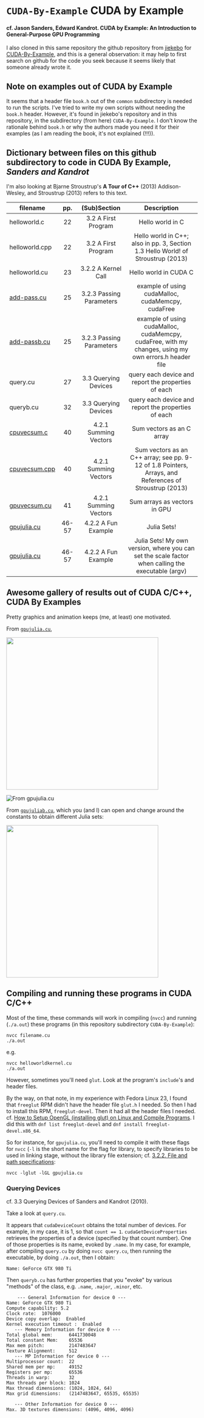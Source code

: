 # `CUDA-By-Example` CUDA by Example
#### cf. Jason Sanders, Edward Kandrot. **CUDA by Example: An Introduction to General-Purpose GPU Programming**

I also cloned in this same repository the github repository from [jiekebo](https://github.com/jiekebo) for [CUDA-By-Example](https://github.com/jiekebo/CUDA-By-Example), and this is a general observation: it may help to first search on github for the code you seek because it seems likely that someone already wrote it.

## Note on examples out of CUDA by Example

It seems that a header file `book.h` out of the `common` subdirectory is needed to run the scripts.  I've tried to write my own scripts without needing the `book.h` header.  However, it's found in jiekebo's repository and in this repository, in the subdirectory (from here) `CUDA-By-Example`.  I don't know the rationale behind `book.h` or why the authors made you need it for their examples (as I am reading the book, it's not explained (!!!)).

## Dictionary between files on this github subdirectory to code in **CUDA By Example**, *Sanders and Kandrot*

I'm also looking at Bjarne Stroustrup's **A Tour of C++** (2013) Addison-Wesley, and Stroustrup (2013) refers to this text.  

| filename       |   pp.  | (Sub)Section             | Description                  |
| -------------- | :----: | :--------------------:   | :--------------------------: |
| helloworld.c   | 22     | 3.2 A First Program      | Hello world in C             |
| helloworld.cpp | 22     | 3.2 A First Program      | Hello world in C++; also in pp. 3, Section 1.3 Hello World! of Stroustrup (2013) |
| helloworld.cu  | 23     | 3.2.2 A Kernel Call      | Hello world in CUDA C        |
| [add-pass.cu](https://github.com/ernestyalumni/CompPhys/blob/master/CUDA-By-Example/add-pass.cu) |  25  | 3.2.3 Passing Parameters | example of using cudaMalloc, cudaMemcpy, cudaFree |
| [add-passb.cu](https://github.com/ernestyalumni/CompPhys/blob/master/CUDA-By-Example/add-passb.cu) |  25  | 3.2.3 Passing Parameters | example of using cudaMalloc, cudaMemcpy, cudaFree, with my changes, using my own errors.h header file |
| query.cu       | 27     | 3.3 Querying Devices     | query each device and report the properties of each |
| queryb.cu      | 32     | 3.3 Querying Devices     | query each device and report the properties of each |
| [cpuvecsum.c](https://github.com/ernestyalumni/CompPhys/blob/master/CUDA-By-Example/cpuvecsum.c) |  40  | 4.2.1 Summing Vectors    | Sum vectors as an C array    |
| [cpuvecsum.cpp](https://github.com/ernestyalumni/CompPhys/blob/master/CUDA-By-Example/cpuvecsum.cpp) |  40  | 4.2.1 Summing Vectors    | Sum vectors as an C++ array; see pp. 9-12 of 1.8 Pointers, Arrays, and References of Stroustrup (2013)     |
| [gpuvecsum.cu](https://github.com/ernestyalumni/CompPhys/blob/master/CUDA-By-Example/gpuvecsum.cu) | 41 | 4.2.1 Summing Vectors    | Sum arrays as vectors in GPU |
| [gpujulia.cu](https://github.com/ernestyalumni/CompPhys/blob/master/CUDA-By-Example/gpujulia.cu) | 46-57 | 4.2.2 A Fun Example    | Julia Sets! |
| [gpujulia.cu](https://github.com/ernestyalumni/CompPhys/blob/master/CUDA-By-Example/gpujulia.cu) | 46-57 | 4.2.2 A Fun Example    | Julia Sets! My own version, where you can set the scale factor when calling the executable (argv) |

## Awesome gallery of results out of CUDA C/C++, CUDA By Examples

Pretty graphics and animation keeps (me, at least) one motivated.

From [`gpujulia.cu`](https://github.com/ernestyalumni/CompPhys/blob/master/CUDA-By-Example/gpujulia.cu),

<img src=https://github.com/ernestyalumni/CompPhys/blob/master/CUDA-By-Example/imgs/gpujuliaScreenshot%20from%202016-06-09%2001-02-14.png width=400 height=400 />

![From `gpujulia.cu`](https://github.com/ernestyalumni/CompPhys/blob/master/CUDA-By-Example/imgs/gpujuliaScreenshot%20from%202016-06-09%2001-02-14.png "From gpujulia.cu")

From [`gpujuliab.cu`](https://github.com/ernestyalumni/CompPhys/blob/master/CUDA-By-Example/gpujuliab.cu), which you (and I) can open and change around the constants to obtain different Julia sets:

<img src=https://github.com/ernestyalumni/CompPhys/blob/master/CUDA-By-Example/imgs/gpujuliabScreenshot%20from%202016-06-09%2003-06-37.png width=400 height=400 />


## Compiling and running these programs in CUDA C/C++

Most of the time, these commands will work in compiling (`nvcc`) and running (`./a.out`) these programs (in this repository subdirectory `CUDA-By-Example`):  

```
nvcc filename.cu  
./a.out  
```  
e.g.  
```
nvcc helloworldkernel.cu
./a.out  
```

However, sometimes you'll need `glut`.  Look at the program's `include`'s and header files.

By the way, on that note, in my experience with Fedora Linux 23, I found that `freeglut` RPM didn't have the header file `glut.h` I needed.  So then I had to install this RPM, `freeglut-devel`.  Then it had all the header files I needed.  cf. [How to Setup OpenGL (installing glut) on Linux and Compile Programs](http://sa-os.blogspot.com/2010/01/how-to-setup-opengl-on-linux-and.html).  I did this with `dnf list freeglut-devel` and `dnf install freeglut-devel.x86_64`.

So for instance, for `gpujulia.cu`, you'll need to compile it with these flags for `nvcc` (`-l` is the short name for the flag for library, to specify libraries to be used in linking stage, without the library file extension; cf. [3.2.2. File and path specifications](http://docs.nvidia.com/cuda/cuda-compiler-driver-nvcc/#axzz4B3AvO2IG):  

```
nvcc -lglut -lGL gpujulia.cu
```


### Querying Devices
cf. 3.3 Querying Devices of Sanders and Kandrot (2010).

Take a look at `query.cu`.  

It appears that `cudaDeviceCount` obtains the total number of devices.  For example, in my case, it is 1, so that `count == 1`.  `cudaGetDeviceProperties` retrieves the properties of a device (specified by that count number).  One of those properties is its name, evoked by `.name`.  In my case, for example, after compiling `query.cu` by doing `nvcc query.cu`, then running the executable, by doing `./a.out`, then I obtain:
```
Name: GeForce GTX 980 Ti
```

Then `queryb.cu` has further properties that you "evoke" by various "methods" of the class, e.g. `.name`, `.major`, `.minor`, etc.

```
    --- General Information for device 0 ---
Name: GeForce GTX 980 Ti
Compute capability: 5.2
Clock rate:  1076000
Device copy overlap:  Enabled
Kernel execution timeout :  Enabled
   --- Memory Information for device 0 ---
Total global mem:      6441730048
Total constant Mem:    65536
Max mem pitch:         2147483647
Texture Alignment:     512
   --- MP Information for device 0 ---
Multiprocessor count:  22
Shared mem per mp:     49152
Registers per mp:      65536
Threads in warp:       32
Max threads per block: 1024
Max thread dimensions: (1024, 1024, 64) 
Max grid dimensions:   (2147483647, 65535, 65535) 

   --- Other Information for device 0 ---
Max. 3D textures dimensions: (4096, 4096, 4096) 
```